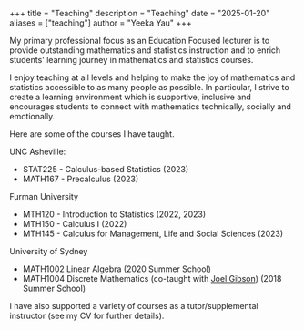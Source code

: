 +++
title = "Teaching"
description = "Teaching"
date = "2025-01-20"
aliases = ["teaching"]
author = "Yeeka Yau"
+++

My primary professional focus as an Education Focused lecturer is to provide outstanding mathematics and statistics instruction and to enrich students' learning journey in mathematics and statistics courses. 

I enjoy teaching at all levels and helping to make the joy of mathematics and statistics accessible to as many people as possible. In particular, I strive to create a learning environment which is supportive, inclusive and encourages students to connect with mathematics technically, socially and emotionally.

Here are some of the courses I have taught.

UNC Asheville:
* STAT225 - Calculus-based Statistics (2023)
* MATH167 - Precalculus (2023)

Furman University
* MTH120 - Introduction to Statistics (2022, 2023)
* MTH150 - Calculus I (2022)
* MTH145 - Calculus for Management, Life and Social Sciences (2023)

University of Sydney
* MATH1002 Linear Algebra (2020 Summer School)
* MATH1004 Discrete Mathematics (co-taught with [Joel Gibson](https://www.jgibson.id.au/)) (2018 Summer School)


I have also supported a variety of courses as a tutor/supplemental instructor (see my CV for further details).